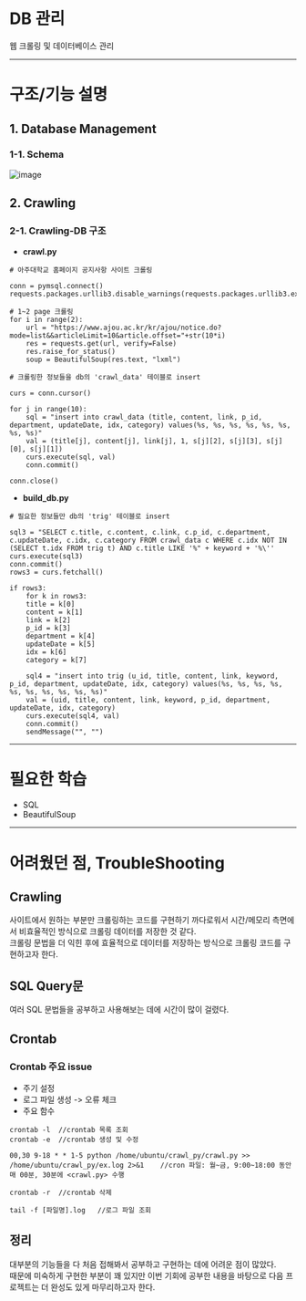 # DB 관리
웹 크롤링 및 데이터베이스 관리

---
# 구조/기능 설명
## 1. Database Management
### 1-1. Schema
![image](https://user-images.githubusercontent.com/69350945/111055088-b7a62c80-84b5-11eb-8862-3bcdf9299a4c.png)

## 2. Crawling
### 2-1. Crawling-DB 구조
* **crawl.py**
```
# 아주대학교 홈페이지 공지사항 사이트 크롤링

conn = pymsql.connect()
requests.packages.urllib3.disable_warnings(requests.packages.urllib3.exceptions.InsecureRequestWarning)
    
# 1~2 page 크롤링
for i in range(2):
    url = "https://www.ajou.ac.kr/kr/ajou/notice.do?mode=list&&articleLimit=10&article.offset="+str(10*i)
    res = requests.get(url, verify=False)
    res.raise_for_status()
    soup = BeautifulSoup(res.text, "lxml")
```

```
# 크롤링한 정보들을 db의 'crawl_data' 테이블로 insert

curs = conn.cursor()

for j in range(10):
    sql = "insert into crawl_data (title, content, link, p_id, department, updateDate, idx, category) values(%s, %s, %s, %s, %s, %s, %s, %s)"
    val = (title[j], content[j], link[j], 1, s[j][2], s[j][3], s[j][0], s[j][1])
    curs.execute(sql, val)
    conn.commit()
    
conn.close()
```

* **build_db.py**
```
# 필요한 정보들만 db의 'trig' 테이블로 insert

sql3 = "SELECT c.title, c.content, c.link, c.p_id, c.department, c.updateDate, c.idx, c.category FROM crawl_data c WHERE c.idx NOT IN (SELECT t.idx FROM trig t) AND c.title LIKE '%" + keyword + '%\''
curs.execute(sql3)
conn.commit()
rows3 = curs.fetchall()

if rows3:
    for k in rows3:
    title = k[0]
    content = k[1]
    link = k[2]
    p_id = k[3]
    department = k[4]
    updateDate = k[5]
    idx = k[6]
    category = k[7]

    sql4 = "insert into trig (u_id, title, content, link, keyword, p_id, department, updateDate, idx, category) values(%s, %s, %s, %s, %s, %s, %s, %s, %s, %s)"
    val = (uid, title, content, link, keyword, p_id, department, updateDate, idx, category)
    curs.execute(sql4, val)
    conn.commit()
    sendMessage("", "")
```

---
# 필요한 학습
* SQL
* BeautifulSoup  

---
# 어려웠던 점, TroubleShooting
## Crawling
사이트에서 원하는 부분만 크롤링하는 코드를 구현하기 까다로워서 시간/메모리 측면에서 비효율적인 방식으로 크롤링 데이터를 저장한 것 같다.  
크롤링 문법을 더 익힌 후에 효율적으로 데이터를 저장하는 방식으로 크롤링 코드를 구현하고자 한다.  


## SQL Query문
여러 SQL 문법들을 공부하고 사용해보는 데에 시간이 많이 걸렸다.  


## Crontab
### Crontab 주요 issue
- 주기 설정
- 로그 파일 생성 -> 오류 체크
- 주요 함수
```
crontab -l  //crontab 목록 조회
crontab -e  //crontab 생성 및 수정
    
00,30 9-18 * * 1-5 python /home/ubuntu/crawl_py/crawl.py >> /home/ubuntu/crawl_py/ex.log 2>&1    //cron 파일: 월~금, 9:00~18:00 동안 매 00분, 30분에 <crawl.py> 수행
    
crontab -r  //crontab 삭제
  
tail -f [파일명].log   //로그 파일 조회
```
  
  
## 정리
대부분의 기능들을 다 처음 접해봐서 공부하고 구현하는 데에 어려운 점이 많았다.  
때문에 미숙하게 구현한 부분이 꽤 있지만 이번 기회에 공부한 내용을 바탕으로 다음 프로젝트는 더 완성도 있게 마무리하고자 한다.
